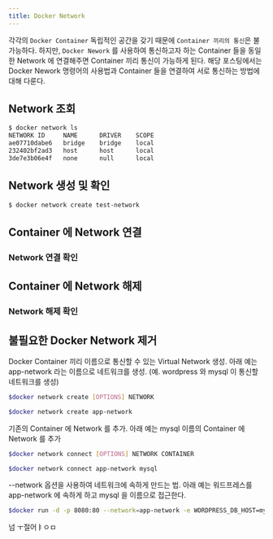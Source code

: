 ```yaml
---
title: Docker Network
---
```


각각의 `Docker Container`  독립적인 공간을 갖기 때문에 `Container 끼리의 통신`은 불가능하다. 하지만, `Docker Nework` 를 사용하여 통신하고자 하는 Container 들을 동일한 Network 에 연결해주면 Container 끼리 통신이 가능하게 된다.  해당 포스팅에서는 Docker Nework 명령어의 사용법과 Container 들을 연결하여 서로 통신하는 방법에 대해 다룬다.

## Network 조회
```bash
$ docker network ls
NETWORK ID     NAME      DRIVER    SCOPE
ae07710dabe6   bridge    bridge    local
232402bf2ad3   host      host      local
3de7e3b06e4f   none      null      local
```

## Network 생성 및 확인
```bash
$ docker network create test-network
```

## Container 에 Network 연결
### Network 연결 확인
## Container 에 Network 해제
### Network 해제 확인
## 불필요한 Docker Network 제거

Docker Container 끼리 이름으로 통신할 수 있는 Virtual Network 생성. 아래 예는
app-network 라는 이름으로 네트워크를 생성. (예. wordpress 와 mysql 이 통신할 네트워크를 생성)

```bash
$docker network create [OPTIONS] NETWORK

$docker network create app-network           
```

기존의 Container 에 Network 를 추가. 아래 예는 mysql 이름의 Container 에 Network 를 추가

```bash
$docker network connect [OPTIONS] NETWORK CONTAINER

$docker network connect app-network mysql   
```

--network 옵션을 사용하여 네트워크에 속하게 만드는 법.
아래 예는 워드프레스를 app-network 에 속하게 하고 mysql 을 이름으로 접근한다.

```bash
$docker run -d -p 8080:80 --network=app-network -e WORDPRESS_DB_HOST=mysql -e WORDPRESS_DB_NAME=wp -e WORDPRESS_DB_USER=wp -e WORDPRESS_DB_PASSWORD=wp wordpress
```

넘 ㅜ절어ㅑㅇㅁ